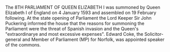 The 8TH PARLIAMENT OF QUEEN ELIZABETH I was summoned by Queen Elizabeth I of England on 4 January 1593 and assembled on 19 February following. At the state opening of Parliament the Lord Keeper Sir John Puckering informed the house that the reasons for summoning the Parliament were the threat of Spanish invasion and the Queen's "extraordinarye and most excessive expenses". Edward Coke, the Solicitor-general and Member of Parliament (MP) for Norfolk, was appointed speaker of the commons.
